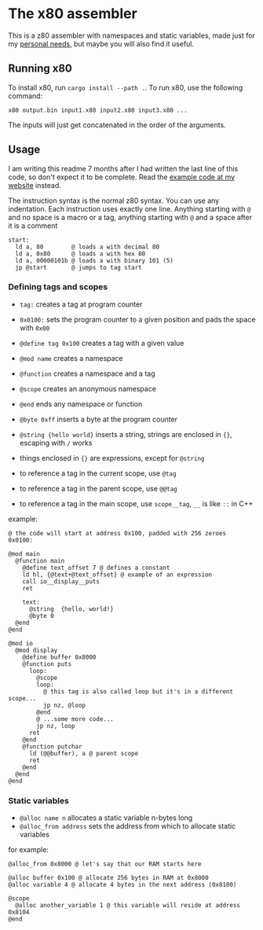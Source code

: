 # The x80 assembler

This is a z80 assembler with namespaces and static variables, made just for my [personal needs](https://www.harmansky.xyz/work/z80), but maybe you will also find it useful.

## Running x80

To install x80, run `cargo install --path .`. To run x80, use the following command:

```
x80 output.bin input1.x80 input2.x80 input3.x80 ...
```

The inputs will just get concatenated in the order of the arguments.

## Usage

I am writing this readme 7 months after I had written the last line of this code, so don't expect it to be complete. Read the [example code at my website](https://www.harmansky.xyz/work/z80/basic_code.zip) instead.

The instruction syntax is the normal z80 syntax. You can use any indentation.
Each instruction uses exactly one line. Anything starting with `@` and no space is a macro or a tag, anything starting with `@` and a space after it is a comment

```
start:
  ld a, 80        @ loads a with decimal 80
  ld a, 0x80      @ loads a with hex 80
  ld a, 00000101b @ loads a with binary 101 (5)
  jp @start       @ jumps to tag start
```

### Defining tags and scopes

 * `tag:` creates a tag at program counter
 * `0x0100:` sets the program counter to a given position and pads the space with `0x00`
 * `@define tag 0x100` creates a tag with a given value

 * `@mod name` creates a namespace
 * `@function` creates a namespace and a tag
 * `@scope` creates an anonymous namespace
 * `@end` ends any namespace or function

 * `@byte 0xff` inserts a byte at the program counter
 * `@string {hello world}` inserts a string, strings are enclosed in `{}`, escaping with `/` works

 * things enclosed in `{}` are expressions, except for `@string`

 * to reference a tag in the current scope, use `@tag`
 * to reference a tag in the parent scope, use `@@tag`
 * to reference a tag in the main scope, use `scope__tag`, `__` is like `::` in C++

example:

```
@ the code will start at address 0x100, padded with 256 zeroes
0x0100:

@mod main
  @function main
    @define text_offset 7 @ defines a constant
    ld hl, {@text+@text_offset} @ example of an expression
    call io__display__puts
    ret

    text:
      @string  {hello, world!}
      @byte 0
  @end
@end

@mod io
  @mod display
    @define buffer 0x8000
    @function puts
      loop:
        @scope
        loop:
          @ this tag is also called loop but it's in a different scope...
          jp nz, @loop
        @end
        @ ...some more code...
        jp nz, loop
      ret
    @end
    @function putchar
      ld (@@buffer), a @ parent scope
      ret
    @end
  @end
@end
```

### Static variables

 * `@alloc name n` allocates a static variable n-bytes long
 * `@alloc_from address` sets the address from which to allocate static variables

for example:

```
@alloc_from 0x8000 @ let's say that our RAM starts here

@alloc buffer 0x100 @ allocate 256 bytes in RAM at 0x8000
@alloc variable 4 @ allocate 4 bytes in the next address (0x8100)

@scope
  @alloc another_variable 1 @ this variable will reside at address 0x8104
@end
```
